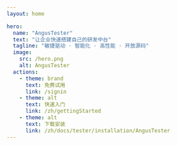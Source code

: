 ```yaml
---
layout: home

hero:
  name: "AngusTester"
  text: "让企业快速搭建自己的研发中台"
  tagline: "敏捷驱动 · 智能化 · 高性能 · 开放源码"
  image:
    src: /hero.png
    alt: AngusTester
  actions:
    - theme: brand
      text: 免费试用
      link: /signin
    - theme: alt
      text: 快速入门
      link: /zh/gettingStarted
    - theme: alt
      text: 下载安装
      link: /zh/docs/tester/installation/AngusTester
---
```


<HomePage />
<style>
@media (min-width: 960px) {
    [data-v-72cc4481] .image-src {
        max-width: 390px;
        max-height: 390px;
    }
}
</style>